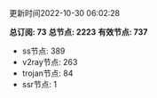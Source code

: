更新时间2022-10-30 06:02:28

**总订阅: 73**
**总节点: 2223**
**有效节点: 737**
- ss节点: 389
- v2ray节点: 263
- trojan节点: 84
- ssr节点: 1
